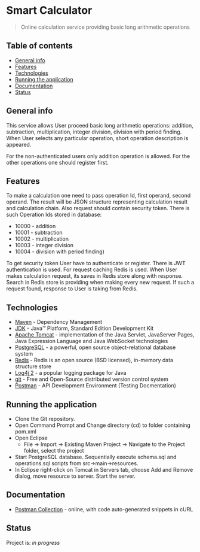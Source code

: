 # Smart Calculator

> Online calculation service providing basic long arithmetic operations

## Table of contents

* [General info](#general-info)
* [Features](#features)
* [Technologies](#technologies)
* [Running the application](#running-the-application)
* [Documentation](#documentation)
* [Status](#status)


## General info

This service allows User proceed basic long arithmetic operations: addition, subtraction, multiplication, integer division, division with period finding. When User selects any particular operation, short operation description is appeared.     

For the non-authenticated users only addition operation is allowed. For the other operations one should register first.
  
## Features

To make a calculation one need to pass operation Id, first operand, second operand. The result will be JSON structure representing calculation result and calculation chain. Also request should contain security token.
There is such Operation Ids stored in database:
* 10000 - addition
* 10001 - subtraction
* 10002 - multiplication
* 10003 - integer division
* 10004 - division with period finding)

To get security token User have to authenticate or register. There is JWT authentication is used.
For request caching Redis is used. When User makes calculation request, its saves in Redis store along with response. Search in Redis store is providing when making every new request. If such a request found, response to User is taking from Redis.

## Technologies

* [Maven](https://maven.apache.org/) - Dependency Management
* [JDK](http://www.oracle.com/technetwork/java/javase/downloads/jdk8-downloads-2133151.html) - Java™ Platform, Standard Edition Development Kit 
* [Apache Tomcat](http://tomcat.apache.org) - implementation of the Java Servlet, JavaServer Pages, Java Expression Language and Java WebSocket technologies
* [PostgreSQL](https://www.postgresql.org) - a powerful, open source object-relational database system
* [Redis](https://redis.io) - Redis is an open source (BSD licensed), in-memory data structure store
* [Log4j 2](https://logging.apache.org/log4j/2.x/) - a popular logging package for Java
* [git](https://git-scm.com/) - Free and Open-Source distributed version control system 
* [Postman](https://www.getpostman.com/) - API Development Environment (Testing Docmentation)

## Running the application

- Clone the Git repository.
- Open Command Prompt and Change directory (cd) to folder containing pom.xml
- Open Eclipse 
   - File -> Import -> Existing Maven Project -> Navigate to the Project folder, select the project
- Start PostgreSQL database. Sequentially execute schema.sql and operations.sql scripts from src->main->resources.
- In Eclipse right-click on Tomcat in Servers tab, choose Add and Remove dialog, move resource to server. Start the server.

## Documentation

* [Postman Collection](https://documenter.getpostman.com/view/5427906/S1TPZfMy) - online, with code auto-generated snippets in cURL


## Status

Project is: _in progress_